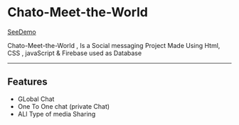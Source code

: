# Chato-Meet-the-World

[SeeDemo](https://faiezwaseem.github.io/Chato-Meet-the-World/)

Chato-Meet-the-World   , Is a Social messaging Project Made Using Html, CSS , javaScript &amp; Firebase used as Database

***
## Features
* GLobal Chat
* One To One chat (private Chat)
* ALl Type of media Sharing


